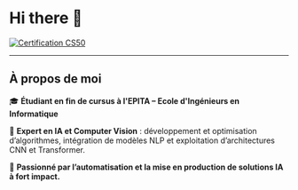 # Hi there 👋

<!--
**sankBalde/sankBalde** is a ✨ _special_ ✨ repository because its `README.md` (this file) appears on your GitHub profile.
-->

[![Certification CS50](https://img.shields.io/badge/Certification-CS50-blue)](https://certificates.cs50.io/6e087326-7c16-4be5-a78f-f29525aa0314.pdf?size=letter)

---

## À propos de moi

🎓 **Étudiant en fin de cursus à l'EPITA – Ecole d'Ingénieurs en Informatique**  

🤖 **Expert en IA et Computer Vision** : développement et optimisation d’algorithmes, intégration de modèles NLP et exploitation d’architectures CNN et Transformer.

🚀 **Passionné par l’automatisation et la mise en production de solutions IA à fort impact.**

